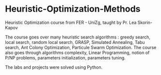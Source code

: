 # Heuristic-Optimization-Methods
Heuristic Optimization course from FER - UniZg, taught by Pr. Lea Skorin-Kapov

The course goes over many heuristic search algorithms : greedy search, local search, random local search, GRASP, Simulated Annealing, Tabu search, Ant Colony Optimization, Particule Swarm Optimization.
The course also goes through algorithms complexity, Linear Programming, notion of P/NP problems, parameters initialization, parameters tuning.

The labs and projects were solved using Python. 

